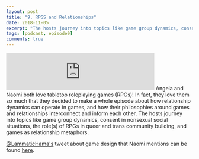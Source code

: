 ```yaml
---
layout: post
title: "9. RPGS and Relationships"
date: 2018-11-05
excerpt: "The hosts journey into topics like game group dynamics, consent in nonsexual social situations, the role(s) of RPGs in queer and trans community building, and games as relationship metaphors."
tags: [podcast, episode9]
comments: true
---
```

<iframe src="https://anchor.fm/queerly-yours/embed/episodes/9--RPGs-and-Relationships-e3070f" height="102px" width="400px" frameborder="0" scrolling="no"></iframe>
Angela and Naomi both love tabletop roleplaying games (RPGs)! In fact, they love them so much that they decided to make a whole episode about how relationship dynamics can operate in games, and how their philosophies around games and relationships interconnect and inform each other. The hosts journey into topics like game group dynamics, consent in nonsexual social situations, the role(s) of RPGs in queer and trans community building, and games as relationship metaphors.

<a href="https://twitter.com/LammaticHama">@LammaticHama's</a> tweet about game design that Naomi mentions can be found <a href="https://twitter.com/LammaticHama/status/1078751104442093568">here</a>.
